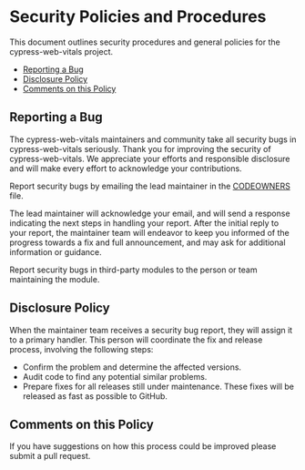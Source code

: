 # Security Policies and Procedures

This document outlines security procedures and general policies for the cypress-web-vitals
project.

- [Reporting a Bug](#reporting-a-bug)
- [Disclosure Policy](#disclosure-policy)
- [Comments on this Policy](#comments-on-this-policy)

## Reporting a Bug

The cypress-web-vitals maintainers and community take all security bugs in cypress-web-vitals seriously.
Thank you for improving the security of cypress-web-vitals. We appreciate your efforts and
responsible disclosure and will make every effort to acknowledge your
contributions.

Report security bugs by emailing the lead maintainer in the
[CODEOWNERS](./docs/CODEOWNERS.md) file.

The lead maintainer will acknowledge your email, and will send a response
indicating the next steps in handling your report. After the initial reply
to your report, the maintainer team will endeavor to keep you informed of the
progress towards a fix and full announcement, and may ask for additional
information or guidance.

Report security bugs in third-party modules to the person or team maintaining
the module.

## Disclosure Policy

When the maintainer team receives a security bug report, they will assign it to a
primary handler. This person will coordinate the fix and release process,
involving the following steps:

- Confirm the problem and determine the affected versions.
- Audit code to find any potential similar problems.
- Prepare fixes for all releases still under maintenance. These fixes will be
  released as fast as possible to GitHub.

## Comments on this Policy

If you have suggestions on how this process could be improved please submit a
pull request.
